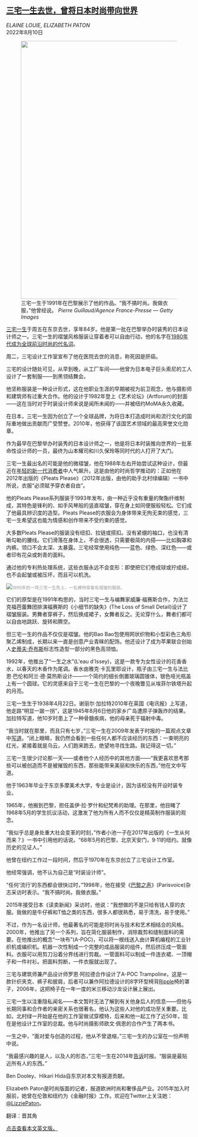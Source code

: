 <!--1660124222000-->
[三宅一生去世，曾将日本时尚带向世界](https://cn.nytimes.com/obits/20220810/issey-miyake-dead/)
------

<address>ELAINE LOUIE, ELIZABETH PATON</address><time pudate="2022-08-10 05:29:02" datetime="2022-08-10 05:29:02">2022年8月10日</time><figure><img src="https://images.weserv.nl/?url=static01.nyt.com/images/2022/08/10/world/09miyake4/merlin_211243236_5f9590d3-420b-45fe-8c4f-86e503b56086-master1050.jpg" width="1050" height="700"><figcaption>三宅一生于1991年在巴黎展示了他的作品。“我不搞时尚。我做衣服，”他曾经说。 <cite>Pierre Guillaud/Agence France-Presse — Getty Images</cite></figcaption></figure><section><p><a href="https://www.nytimes.com/2014/12/02/fashion/issey-miyakes-50-years-of-making-connections.html">三宅一生</a>于周五在东京去世，享年84岁。他是第一批在巴黎举办时装秀的日本设计师之一。三宅一生的褶皱风格服装让穿着者可以自由行动，他的名字在<a href="https://www.nytimes.com/1983/01/30/magazine/fashion-the-japanese-designer-who-paved-the-way.html">1980年代成为全球前沿时尚的代名词</a>。</p><p>周二，三宅设计工作室宣布了他在医院去世的消息，称死因是肝癌。</p><p>三宅的设计随处可见，从早到晚，从工厂车间——他曾为日本电子巨头索尼的工人设计了一套制服——到黑领结舞会。</p><p>他坚称服装是一种设计形式，这在他职业生涯的早期被视为前卫观念，他与摄影师和建筑师有过重大合作。他的设计于1982年登上《艺术论坛》(Artforum)的封面——这在当时对于时装设计师来说是闻所未闻的——并被纽约MoMA永久收藏。</p><p>在日本，三宅一生因为创立了一个全球品牌，为将日本打造成时尚和流行文化的国际重地做出贡献而广受赞誉。2010年，他获得了该国艺术领域的最高荣誉文化勋章。</p><p>作为最早在巴黎举办时装秀的日本设计师之一，他是将日本时装推向世界的一批革命性设计师的一员，最终为山本耀司和川久保玲等同时代的人打开了大门。</p><p>三宅一生最出名的可能是他的微褶皱，他在1988年左右开始尝试这种设计，但最近在<a rel="noopener noreferrer" target="_blank" href="https://www.wsj.com/articles/issey-miyake-pleats-please-11654281572">年轻的新一代消费者</a>中人气飙升。这是由他的时尚哲学推动的：正如他在2012年出版的《Pleats Please》（2012年出版，由他的助手北村绿编辑）一书中所说，衣服“必须赋予穿衣者自由”。</p><p>他的Pleats Please系列服装于1993年发布，由一种近乎没有重量的聚酯纤维制成，其特色是锋利的、如手风琴般的竖直褶皱，穿在身上如同便服般轻松。它们成了他最具辨识度的造型。Pleats Please的衣服会为身体带来无拘无束的感觉，三宅一生希望这也能为情感和创作带来不受约束的感觉。</p><p>大多数Pleats Please的服装没有纽扣、拉链或搭扣。没有紧绷的袖口，也没有清晰勾勒的腰线。它们滑落在身体上，不会很透，只需要极简的内搭——比如胸罩和内裤。领口不会太深、太暴露。三宅经常使用纯色——蓝色、绿色、深红色——或者印有花朵或刺青的面料。</p><p>通过他的专利热处理系统，这些衣服永远不会变形：即使把它们卷成球或拧成结，也不会起皱或被压坏，而且可以机洗。</p><p><img src="https://images.weserv.nl/?url=static01.nyt.com/images/2022/08/10/world/09miyake1/09miyake3-master1050.jpg"><small style="color: #999;">1995年的一场三宅一生秀上，一名模特穿着有褶皱的服装。</small></p><p>它们的原型是在1991年构思的，当时三宅一生与编舞家威廉·福赛斯合作，为法兰克福芭蕾舞团排演福赛斯的《小细节的缺失》(The Loss of Small Detail)设计了褶皱服装。男舞者穿裤子，然后换成裙子，女舞者反之。无论穿什么，舞者们都可以自由地跳跃、旋转和腾空。</p><p>但三宅一生的作品不仅仅是褶皱。他的Bao Bao包使用网状织物和小型彩色三角形聚乙烯制成，长期以来一直是创意产业青睐的配饰。他还设计了成为苹果联合创始人<a href="https://www.nytimes.com/2011/10/06/business/steve-jobs-of-apple-dies-at-56.html">史蒂夫·乔布斯</a>标志性造型一部分的黑色高领恤。</p><p>1992年，他推出了“一生之水”(L'eau d'Issey)，这是一款专为女性设计的花香香水，以春天的木香作为尾调。香水由雅克·卡瓦里耶设计，瓶子由三宅一生与法比恩·巴伦和阿兰·德·莫热斯设计——一个简约的细长倒置玻璃圆锥体，银色哑光瓶盖上有一个圆球。它的灵感来自于三宅一生在巴黎的一个夜晚瞥见从埃菲尔铁塔升起的月亮。</p><p>三宅一生生于1938年4月22日。谢丽尔·加拉特2010年在英国《电讯报》上写道，他走路“明显一跛一拐”，这是1945年8月6日他的家乡广岛遭原子弹轰炸的结果。加拉特写道，他10岁时患上了一种骨髓疾病，他的母亲死于辐射中毒。</p><p>“我当时就在那里，而且只有七岁，”三宅一生在2009年发表于时报的一篇观点文章中<a href="https://www.nytimes.com/2009/07/14/opinion/14miyake.html" title="Link: https://www.nytimes.com/2009/07/14/opinion/14miyake.html">写道</a>。“闭上眼睛，我仍然会看到一些任何人都不应该经历的东西：一束明亮的红光，紧接着就是乌云，人们跑来跑去，绝望地寻找生路。我记得这一切。”</p><p>三宅一生很少讨论那一天——或者他个人经历中的其他方面——“我更喜欢思考那些可以被创造而不是被摧毁的东西，那些能带来美丽和快乐的东西，”他在文中写道。</p><p>他于1963年毕业于东京多摩美术大学，专业是设计，因为该校没有开设时装专业。</p><p>1965年，他搬到巴黎，担任盖伊·拉·罗什和纪梵希的助理。在那里，他目睹了1968年5月的学生抗议活动，这激发了他为所有人而不仅仅是精英制作服装的观念。</p><p>“我似乎总是身处重大社会变革的时刻，”作者小池一子在2017年出版的《一生从何而来？》一书中引用他的话说。“68年5月的巴黎，北京天安门，9·11的纽约。就像历史的见证人。”</p><p>他曾在纽约工作过一段时间，然后于1970年在东京创立了三宅设计工作室。</p><p>他经常强调，他不认为自己是“时装设计师”。</p><p>“任何‘流行’的东西都会很快过时，”1998年，他在接受《<a rel="noopener noreferrer" target="_blank" href="http://www.parisvoice.com/voicearchives/98/nov/html/style.html" title="Link: http://www.parisvoice.com/voicearchives/98/nov/html/style.html">巴黎之声</a>》(Parisvoice)杂志采访时表示。“我不搞时尚。我做衣服。”</p><p>2015年接受日本《读卖新闻》采访时，他说：“我想做的不是只给有钱人穿的衣服。我做的是牛仔裤和T恤之类的东西，很多人都很熟悉，易于清洗，易于使用。”</p><p>不过，作为一名设计师，他最著名的可能是将时尚与技术和艺术相结合的风格。2000年，他推出了另一个系列，旨在简化服装制作，消除裁剪和缝制面料的需要。在他推出的概念“一块布”(A-POC)，可以将一根线送入由计算机编程的工业针织机或编织机。机器一次性制成一个完整的成品服装的组件，然后挤压成一管面料。衣服可以用剪刀沿着分界线进行剪裁。一管面料可以制成一件连衣裙、一顶帽子和一件衬衫。把面料剪断，一件衣服就出现了。</p><p>三宅与建筑师兼产品设计师罗恩·阿拉德合作设计了A-POC Trampoline，这是一款针织夹克、裤子和披肩，后者可以兼作阿拉德设计的8字环型椅背<a rel="noopener noreferrer" target="_blank" href="https://themodernarchive.com/products/ripple-chair-by-ron-arad#">Ripple</a>椅的罩子，2006年，这把椅子在一年一度的米兰移动沙龙设计展上展出。</p><p>三宅一生以注重隐私闻名——本文暂时无法了解到有关他身后人的信息——但他与长期同事和合作者的亲密关系也很著名，他认为这些人对他的成功至关重要。比如，北村绿一开始是在他的工作室做试穿模特，后来和他一起工作了近50年，现在是他设计工作室的总裁。他与时尚摄影师欧文·佩恩的合作产生了两本书。</p><p>一生之中，“面对爱与创造的过程，他从不曾退缩，”三宅一生的办公室在一份声明中说。</p><p>“我最感兴趣的是人，以及人的形态，”三宅一生在2014年<a href="https://www.nytimes.com/2014/12/02/fashion/issey-miyakes-50-years-of-making-connections.html">告诉</a>时报。“服装是最贴近所有人的东西。”</p></section><footer><p>Ben Dooley、Hikari Hida自东京对本文有报道贡献。</p><p>Elizabeth Paton是时尚版面的记者，报道欧洲时尚和奢侈品产业。2015年加入时报前，她曾在伦敦和纽约为《金融时报》工作。欢迎在Twitter上关注她：<a rel="nofollow" target="_blank" href="https://twitter.com/LizziePaton">@LizziePaton</a>。</p><p>翻译：晋其角</p><p><a rel="nofollow" target="_blank" href="https://www.nytimes.com/2022/08/09/fashion/issey-miyake-dead.html">点击查看本文英文版。</a></p></footer>
